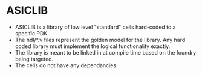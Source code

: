 ASICLIB
=====================================

* ASICLIB is a library of low level "standard" cells hard-coded to a specific PDK.
* The hdl/*.v files represent the golden model for the library. Any hard coded library must implement the logical functionality exactly.
* The library is meant to be linked in at compile time based on the foundry being targeted.
* The cells do not have any dependancies.
